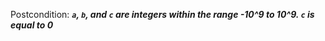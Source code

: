 Postcondition: ***`a`, `b`, and `c` are integers within the range -10^9 to 10^9. `c` is equal to 0***